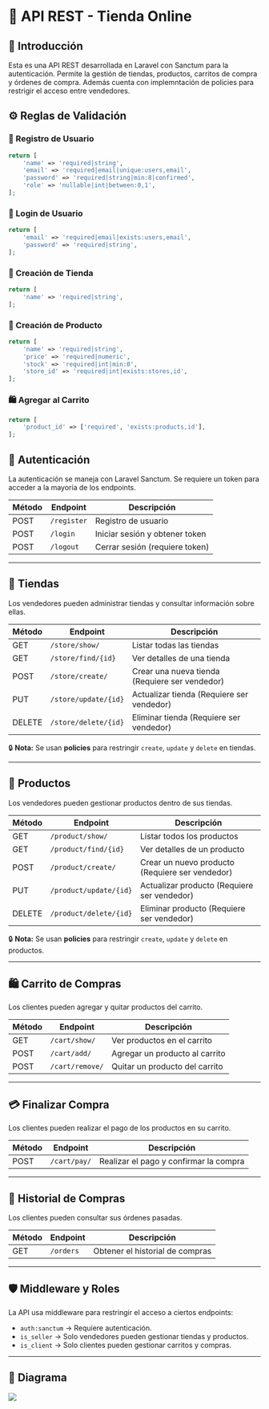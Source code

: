 # 📌 API REST - Tienda Online

## 📖 Introducción
Esta es una API REST desarrollada en Laravel con Sanctum para la autenticación. Permite la gestión de tiendas, productos, carritos de compra y órdenes de compra. Además cuenta con implemntación de policies para restrigir el acceso entre vendedores.

## ⚙️ Reglas de Validación

### 🔑 Registro de Usuario
```php
return [
    'name' => 'required|string',
    'email' => 'required|email|unique:users,email',
    'password' => 'required|string|min:8|confirmed',
    'role' => 'nullable|int|between:0,1',
];
```

### 🔑 Login de Usuario
```php
return [
    'email' => 'required|email|exists:users,email',
    'password' => 'required|string',
];
```

### 🏪 Creación de Tienda
```php
return [
    'name' => 'required|string',
];
```

### 🛒 Creación de Producto
```php
return [
    'name' => 'required|string',
    'price' => 'required|numeric',
    'stock' => 'required|int|min:0',
    'store_id' => 'required|int|exists:stores,id',
];
```

### 🛍️ Agregar al Carrito
```php
return [
    'product_id' => ['required', 'exists:products,id'],
];
```

## 🔑 Autenticación

La autenticación se maneja con Laravel Sanctum. Se requiere un token para acceder a la mayoría de los endpoints.

| Método | Endpoint    | Descripción                    |
| ------ | ----------- | ------------------------------ |
| POST   | `/register` | Registro de usuario            |
| POST   | `/login`    | Iniciar sesión y obtener token |
| POST   | `/logout`   | Cerrar sesión (requiere token) |

---

## 🏪 Tiendas

Los vendedores pueden administrar tiendas y consultar información sobre ellas.

| Método | Endpoint             | Descripción                                    |
| ------ | -------------------- | ---------------------------------------------- |
| GET    | `/store/show/`       | Listar todas las tiendas                       |
| GET    | `/store/find/{id}`   | Ver detalles de una tienda                     |
| POST   | `/store/create/`     | Crear una nueva tienda (Requiere ser vendedor) |
| PUT    | `/store/update/{id}` | Actualizar tienda (Requiere ser vendedor)      |
| DELETE | `/store/delete/{id}` | Eliminar tienda (Requiere ser vendedor)        |

🔒 **Nota:** Se usan **policies** para restringir `create`, `update` y `delete` en tiendas.

---

## 🛒 Productos

Los vendedores pueden gestionar productos dentro de sus tiendas.

| Método | Endpoint               | Descripción                                     |
| ------ | ---------------------- | ----------------------------------------------- |
| GET    | `/product/show/`       | Listar todos los productos                      |
| GET    | `/product/find/{id}`   | Ver detalles de un producto                     |
| POST   | `/product/create/`     | Crear un nuevo producto (Requiere ser vendedor) |
| PUT    | `/product/update/{id}` | Actualizar producto (Requiere ser vendedor)     |
| DELETE | `/product/delete/{id}` | Eliminar producto (Requiere ser vendedor)       |

🔒 **Nota:** Se usan **policies** para restringir `create`, `update` y `delete` en productos.

---

## 🛍️ Carrito de Compras

Los clientes pueden agregar y quitar productos del carrito.

| Método | Endpoint        | Descripción                    |
| ------ | --------------- | ------------------------------ |
| GET    | `/cart/show/`   | Ver productos en el carrito    |
| POST   | `/cart/add/`    | Agregar un producto al carrito |
| POST   | `/cart/remove/` | Quitar un producto del carrito |

---

## 💳 Finalizar Compra

Los clientes pueden realizar el pago de los productos en su carrito.

| Método | Endpoint     | Descripción                            |
| ------ | ------------ | -------------------------------------- |
| POST   | `/cart/pay/` | Realizar el pago y confirmar la compra |

---

## 📜 Historial de Compras

Los clientes pueden consultar sus órdenes pasadas.

| Método | Endpoint  | Descripción                     |
| ------ | --------- | ------------------------------- |
| GET    | `/orders` | Obtener el historial de compras |

---

## 🛡️ Middleware y Roles

La API usa middleware para restringir el acceso a ciertos endpoints:

- `auth:sanctum` → Requiere autenticación.
- `is_seller` → Solo vendedores pueden gestionar tiendas y productos.
- `is_client` → Solo clientes pueden gestionar carritos y compras.

---
## 🚩 Diagrama 
![](https://i.postimg.cc/yd6mQgWS/diagrama.png)
